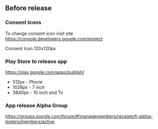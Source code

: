 ## Before release



### Consent Icons

To change consent icon visit site https://console.developers.google.com/project

Consent Icon 120x120px

### Play Store to release app

https://play.google.com/apps/publish/

- 512px - Phone
- 1028px - 7 inch
- 3840px - 10 inch and Tv

### App release Alpha Group

https://groups.google.com/forum/#!managemembers/receiptofi-alpha-testers/members/active